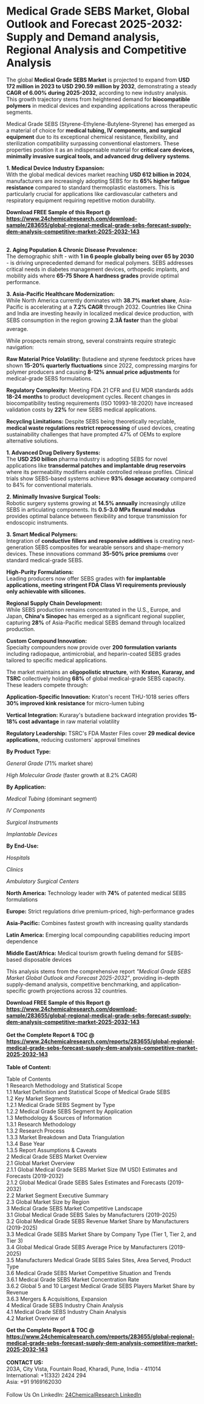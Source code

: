 <h1>Medical Grade SEBS Market, Global Outlook and Forecast 2025-2032: Supply and Demand analysis, Regional Analysis and Competitive Analysis</h1><p>The global <strong>Medical Grade SEBS Market</strong> is projected to expand from <strong>USD 172 million in 2023 to USD 290.59 million by 2032</strong>, demonstrating a steady <strong>CAGR of 6.00% during 2025-2032</strong>, according to new industry analysis. This growth trajectory stems from heightened demand for <strong>biocompatible polymers</strong> in medical devices and expanding applications across therapeutic segments.</p><p>Medical Grade SEBS (Styrene-Ethylene-Butylene-Styrene) has emerged as a material of choice for <strong>medical tubing, IV components, and surgical equipment</strong> due to its exceptional chemical resistance, flexibility, and sterilization compatibility surpassing conventional elastomers. These properties position it as an indispensable material for <strong>critical care devices, minimally invasive surgical tools, and advanced drug delivery systems</strong>.</p><p><strong>1. Medical Device Industry Expansion:</strong><br>
With the global medical devices market reaching <strong>USD 612 billion in 2024</strong>, manufacturers are increasingly adopting SEBS for its <strong>65% higher fatigue resistance</strong> compared to standard thermoplastic elastomers. This is particularly crucial for applications like cardiovascular catheters and respiratory equipment requiring repetitive motion durability.</p><div><b>Download FREE Sample of this Report @ 
            <a href="https://www.24chemicalresearch.com/download-sample/283655/global-regional-medical-grade-sebs-forecast-supply-dem-analysis-competitive-market-2025-2032-143">
            https://www.24chemicalresearch.com/download-sample/283655/global-regional-medical-grade-sebs-forecast-supply-dem-analysis-competitive-market-2025-2032-143</a></b></div><br><p><strong>2. Aging Population &amp; Chronic Disease Prevalence:</strong><br>
The demographic shift - with <strong>1 in 6 people globally being over 65 by 2030</strong> - is driving unprecedented demand for medical polymers. SEBS addresses critical needs in diabetes management devices, orthopedic implants, and mobility aids where <strong>65-75 Shore A hardness grades</strong> provide optimal performance.</p><p><strong>3. Asia-Pacific Healthcare Modernization:</strong><br>
While North America currently dominates with <strong>38.7% market share</strong>, Asia-Pacific is accelerating at a <strong>7.2% CAGR</strong> through 2032. Countries like China and India are investing heavily in localized medical device production, with SEBS consumption in the region growing <strong>2.3Ã faster</strong> than the global average.</p><p>While prospects remain strong, several constraints require strategic navigation:</p><p><strong>Raw Material Price Volatility:</strong> Butadiene and styrene feedstock prices have shown <strong>15-20% quarterly fluctuations</strong> since 2022, compressing margins for polymer producers and causing <strong>8-12% annual price adjustments</strong> for medical-grade SEBS formulations.</p><p><strong>Regulatory Complexity:</strong> Meeting FDA 21 CFR and EU MDR standards adds <strong>18-24 months</strong> to product development cycles. Recent changes in biocompatibility testing requirements (ISO 10993-18:2020) have increased validation costs by <strong>22%</strong> for new SEBS medical applications.</p><p><strong>Recycling Limitations:</strong> Despite SEBS being theoretically recyclable, <strong>medical waste regulations restrict reprocessing</strong> of used devices, creating sustainability challenges that have prompted 47% of OEMs to explore alternative solutions.</p><p><strong>1. Advanced Drug Delivery Systems:</strong><br>
The <strong>USD 250 billion</strong> pharma industry is adopting SEBS for novel applications like <strong>transdermal patches and implantable drug reservoirs</strong> where its permeability modifiers enable controlled release profiles. Clinical trials show SEBS-based systems achieve <strong>93% dosage accuracy</strong> compared to 84% for conventional materials.</p><p><strong>2. Minimally Invasive Surgical Tools:</strong><br>
Robotic surgery systems growing at <strong>14.5% annually</strong> increasingly utilize SEBS in articulating components. Its <strong>0.5-3.0 MPa flexural modulus</strong> provides optimal balance between flexibility and torque transmission for endoscopic instruments.</p><p><strong>3. Smart Medical Polymers:</strong><br>
Integration of <strong>conductive fillers and responsive additives</strong> is creating next-generation SEBS composites for wearable sensors and shape-memory devices. These innovations command <strong>35-50% price premiums</strong> over standard medical-grade SEBS.</p><p><strong>High-Purity Formulations:</strong><br>
	Leading producers now offer SEBS grades with <strong> for implantable applications, meeting stringent FDA Class VI requirements previously only achievable with silicones.</strong></p><p><strong>Regional Supply Chain Development:</strong><br>
	While SEBS production remains concentrated in the U.S., Europe, and Japan, <strong>China's Sinopec</strong> has emerged as a significant regional supplier, capturing <strong>28%</strong> of Asia-Pacific medical SEBS demand through localized production.</p><p><strong>Custom Compound Innovation:</strong><br>
	Specialty compounders now provide over <strong>200 formulation variants</strong> including radiopaque, antimicrobial, and heparin-coated SEBS grades tailored to specific medical applications.</p><p>The market maintains an <strong>oligopolistic structure</strong>, with <strong>Kraton, Kuraray, and TSRC</strong> collectively holding <strong>68%</strong> of global medical-grade SEBS capacity. These leaders compete through:</p><p><strong>Application-Specific Innovation:</strong> Kraton's recent THU-1018 series offers <strong>30% improved kink resistance</strong> for micro-lumen tubing</p><p><strong>Vertical Integration:</strong> Kuraray's butadiene backward integration provides <strong>15-18% cost advantage</strong> in raw material volatility</p><p><strong>Regulatory Leadership:</strong> TSRC's FDA Master Files cover <strong>29 medical device applications</strong>, reducing customers' approval timelines</p><p><strong>By Product Type:</strong></p><p><em>General Grade</em> (71% market share)</p><p><em>High Molecular Grade</em> (faster growth at 8.2% CAGR)</p><p><strong>By Application:</strong></p><p><em>Medical Tubing</em> (dominant segment)</p><p><em>IV Components</em></p><p><em>Surgical Instruments</em></p><p><em>Implantable Devices</em></p><p><strong>By End-Use:</strong></p><p><em>Hospitals</em></p><p><em>Clinics</em></p><p><em>Ambulatory Surgical Centers</em></p><p><strong>North America:</strong> Technology leader with <strong>74%</strong> of patented medical SEBS formulations</p><p><strong>Europe:</strong> Strict regulations drive premium-priced, high-performance grades</p><p><strong>Asia-Pacific:</strong> Combines fastest growth with increasing quality standards</p><p><strong>Latin America:</strong> Emerging local compounding capabilities reducing import dependence</p><p><strong>Middle East/Africa:</strong> Medical tourism growth fueling demand for SEBS-based disposable devices</p><p>This analysis stems from the comprehensive report <em>"Medical Grade SEBS Market Global Outlook and Forecast 2025-2032"</em>, providing in-depth supply-demand analysis, competitive benchmarking, and application-specific growth projections across 32 countries.</p><div><b>Download FREE Sample of this Report @ 
            <a href="https://www.24chemicalresearch.com/download-sample/283655/global-regional-medical-grade-sebs-forecast-supply-dem-analysis-competitive-market-2025-2032-143">
            https://www.24chemicalresearch.com/download-sample/283655/global-regional-medical-grade-sebs-forecast-supply-dem-analysis-competitive-market-2025-2032-143</a></b></div><br><div><b>Get the Complete Report & TOC @ 
            <a href="https://www.24chemicalresearch.com/reports/283655/global-regional-medical-grade-sebs-forecast-supply-dem-analysis-competitive-market-2025-2032-143">
            https://www.24chemicalresearch.com/reports/283655/global-regional-medical-grade-sebs-forecast-supply-dem-analysis-competitive-market-2025-2032-143</a></b></div><br>
            <b>Table of Content:</b><p>Table of Contents<br />
1 Research Methodology and Statistical Scope<br />
1.1 Market Definition and Statistical Scope of Medical Grade SEBS<br />
1.2 Key Market Segments<br />
1.2.1 Medical Grade SEBS Segment by Type<br />
1.2.2 Medical Grade SEBS Segment by Application<br />
1.3 Methodology & Sources of Information<br />
1.3.1 Research Methodology<br />
1.3.2 Research Process<br />
1.3.3 Market Breakdown and Data Triangulation<br />
1.3.4 Base Year<br />
1.3.5 Report Assumptions & Caveats<br />
2 Medical Grade SEBS Market Overview<br />
2.1 Global Market Overview<br />
2.1.1 Global Medical Grade SEBS Market Size (M USD) Estimates and Forecasts (2019-2032)<br />
2.1.2 Global Medical Grade SEBS Sales Estimates and Forecasts (2019-2032)<br />
2.2 Market Segment Executive Summary<br />
2.3 Global Market Size by Region<br />
3 Medical Grade SEBS Market Competitive Landscape<br />
3.1 Global Medical Grade SEBS Sales by Manufacturers (2019-2025)<br />
3.2 Global Medical Grade SEBS Revenue Market Share by Manufacturers (2019-2025)<br />
3.3 Medical Grade SEBS Market Share by Company Type (Tier 1, Tier 2, and Tier 3)<br />
3.4 Global Medical Grade SEBS Average Price by Manufacturers (2019-2025)<br />
3.5 Manufacturers Medical Grade SEBS Sales Sites, Area Served, Product Type<br />
3.6 Medical Grade SEBS Market Competitive Situation and Trends<br />
3.6.1 Medical Grade SEBS Market Concentration Rate<br />
3.6.2 Global 5 and 10 Largest Medical Grade SEBS Players Market Share by Revenue<br />
3.6.3 Mergers & Acquisitions, Expansion<br />
4 Medical Grade SEBS Industry Chain Analysis<br />
4.1 Medical Grade SEBS Industry Chain Analysis<br />
4.2 Market Overview of</p><div><b>Get the Complete Report & TOC @ 
            <a href="https://www.24chemicalresearch.com/reports/283655/global-regional-medical-grade-sebs-forecast-supply-dem-analysis-competitive-market-2025-2032-143">
            https://www.24chemicalresearch.com/reports/283655/global-regional-medical-grade-sebs-forecast-supply-dem-analysis-competitive-market-2025-2032-143</a></b></div><br><b>CONTACT US:</b><br>
            203A, City Vista, Fountain Road, Kharadi, Pune, India - 411014<br>
            International: +1(332) 2424 294<br>
            Asia: +91 9169162030 <br><br>
            Follow Us On LinkedIn: <a href="https://www.linkedin.com/company/24chemicalresearch/">24ChemicalResearch LinkedIn</a>